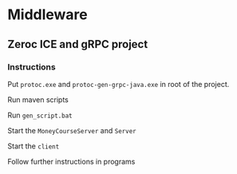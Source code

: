 # Middleware  
## Zeroc ICE and gRPC project  
### Instructions  
Put `protoc.exe` and `protoc-gen-grpc-java.exe` in root of the project.  

Run maven scripts  

Run `gen_script.bat`  

Start the `MoneyCourseServer` and `Server`  

Start the `client`  

Follow further instructions in programs